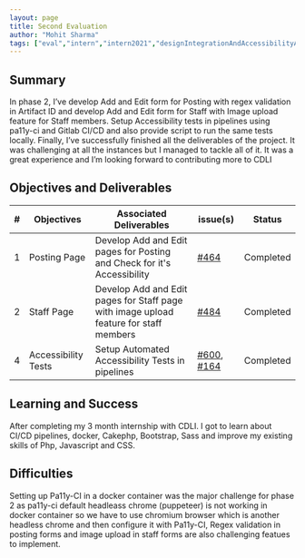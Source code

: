 ```yaml
---
layout: page
title: Second Evaluation
author: "Mohit Sharma"
tags: ["eval","intern","intern2021","designIntegrationAndAccessibilityAudit","eval#2"]
---
```


## Summary
In phase 2, I’ve develop Add and Edit form for Posting with regex validation in Artifact ID and develop Add and Edit form for Staff with Image upload feature for Staff members. Setup Accessibility tests in pipelines using pa11y-ci and Gitlab CI/CD and also provide script to run the same tests locally. Finally, I’ve successfully finished all the deliverables of the project. It was challenging at all the instances but I managed to tackle all of it. It was a great experience and I’m looking forward to contributing more to CDLI


## Objectives and Deliverables
| \# | Objectives         | Associated Deliverables                                             | issue(s) | Status |
| --- | ------------------ | ------------------------------------------------------------------- | -------- | -------- |
| 1 | Posting Page | Develop Add and Edit pages for Posting and Check for it's Accessibility | [#464](https://gitlab.com/cdli/framework/-/issues/464) | Completed |
| 2 | Staff Page | Develop Add and Edit pages for Staff page with image upload feature for staff members | [#484](https://gitlab.com/cdli/framework/-/issues/484) | Completed |
| 4 | Accessibility Tests | Setup Automated Accessibility Tests in pipelines | [#600](https://gitlab.com/cdli/framework/-/issues/600), [#164](https://gitlab.com/cdli/framework/-/issues/164) | Completed |



## Learning and Success
After completing my 3 month internship with CDLI. I got to learn about CI/CD pipelines, docker, Cakephp,  Bootstrap, Sass and improve my existing skills of Php, Javascript and CSS.

## Difficulties
Setting up Pa11y-CI in a docker container was the major challenge for phase 2 as pa11y-ci default headleass chrome (puppeteer) is not working in docker container so we have to use chromium browser which is another headless chrome and then configure it with Pa11y-CI, Regex validation in posting forms and image upload in staff forms are also challenging featues to implement.
